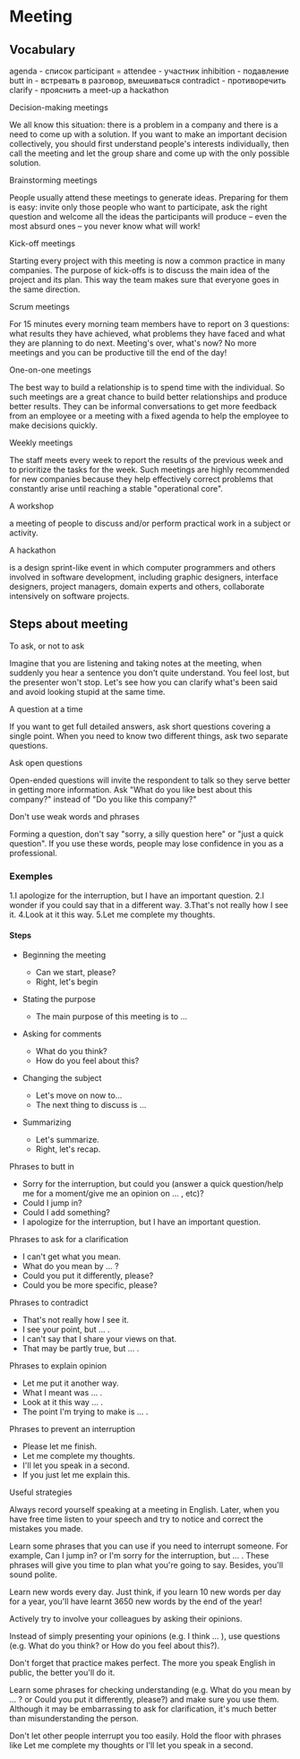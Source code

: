 # Meeting

## Vocabulary

agenda - список
participant = attendee - участник
inhibition - подавление
butt in - встревать в разговор, вмешиваться
contradict - противоречить
clarify - прояснить
a meet-up
a hackathon

Decision-making meetings

We all know this situation: there is a problem in a company and there is a need
to come up with a solution. If you want to make an important decision collectively,
you should first understand people's interests individually, then call the meeting
and let the group share and come up with the only possible solution.

Brainstorming meetings

People usually attend these meetings to generate ideas. Preparing for them is easy:
invite only those people who want to participate, ask the right question and welcome
all the ideas the participants will produce – even the most absurd ones – you never
know what will work!

Kick-off meetings

Starting every project with this meeting is now a common practice in many companies.
The purpose of kick-offs is to discuss the main idea of the project and its plan.
This way the team makes sure that everyone goes in the same direction.

Scrum meetings

For 15 minutes every morning team members have to report on 3 questions: what
results they have achieved, what problems they have faced and what they are planning
to do next. Meeting's over, what's now? No more meetings and you can be productive
till the end of the day!

One-on-one meetings

The best way to build a relationship is to spend time with the individual. So such
meetings are a great chance to build better relationships and produce better results.
They can be informal conversations to get more feedback from an employee or a meeting
with a fixed agenda to help the employee to make decisions quickly.

Weekly meetings

The staff meets every week to report the results of the previous week and to prioritize
the tasks for the week. Such meetings are highly recommended for new companies because
they help effectively correct problems that constantly arise until reaching a stable
"operational core".

A workshop

 a meeting of people to discuss and/or perform practical work in a subject or activity.

A hackathon

is a design sprint-like event in which computer programmers and others involved
in software development, including graphic designers, interface designers, project
managers, domain experts and others, collaborate intensively on software projects.

## Steps about meeting

To ask, or not to ask

Imagine that you are listening and taking notes at the meeting, when suddenly you
hear a sentence you don't quite understand. You feel lost, but the presenter won't
stop. Let's see how you can clarify what's been said and avoid looking stupid at
the same time.

A question at a time

If you want to get full detailed answers, ask short questions covering a single
point. When you need to know two different things, ask two separate questions.

Ask open questions

Open-ended questions will invite the respondent to talk so they serve better in
getting more information. Ask "What do you like best about this company?" instead
of "Do you like this company?"

Don't use weak words and phrases

Forming a question, don't say "sorry, a silly question here" or "just a quick
question". If you use these words, people may lose confidence in you as a professional.

### Exemples

1.I apologize for the interruption, but I have an important question.
2.I wonder if you could say that in a different way.
3.That's not really how I see it.
4.Look at it this way.
5.Let me complete my thoughts.

#### Steps

- Beginning the meeting
    - Can we start, please?
    - Right, let's begin

- Stating the purpose
    - The main purpose of this meeting is to ...

- Asking for comments
    - What do you think?
    - How do you feel about this?

- Changing the subject
    - Let's move on now to...
    - The next thing to discuss is ...

- Summarizing
    - Let's summarize.
    - Right, let's recap.

Phrases to butt in

- Sorry for the interruption, but could you (answer a quick question/help me for
  a moment/give me an opinion on … , etc)?
- Could I jump in?
- Could I add something?
- I apologize for the interruption, but I have an important question.

Phrases to ask for a clarification

- I can't get what you mean.
- What do you mean by … ?
- Could you put it differently, please?
- Could you be more specific, please?

Phrases to contradict

- That's not really how I see it.
- I see your point, but ... .
- I can't say that I share your views on that.
- That may be partly true, but … .

Phrases to explain opinion

- Let me put it another way.
- What I meant was … .
- Look at it this way … .
- The point I'm trying to make is … .

Phrases to prevent an interruption

- Please let me finish.
- Let me complete my thoughts.
- I'll let you speak in a second.
- If you just let me explain this.

Useful strategies

Always record yourself speaking at a meeting in English. Later, when you have free
time listen to your speech and try to notice and correct the mistakes you made.

Learn some phrases that you can use if you need to interrupt someone. For example,
Can I jump in? or I'm sorry for the interruption, but … . These phrases will give
you time to plan what you're going to say. Besides, you'll sound polite.

Learn new words every day. Just think, if you learn 10 new words per day for a year,
you'll have learnt 3650 new words by the end of the year!

Actively try to involve your colleagues by asking their opinions.

Instead of simply presenting your opinions (e.g. I think … ), use questions (e.g.
What do you think? or How do you feel about this?).

Don't forget that practice makes perfect. The more you speak English in public,
the better you'll do it.

Learn some phrases for checking understanding (e.g. What do you mean by … ? or Could
you put it differently, please?) and make sure you use them. Although it may be
embarrassing to ask for clarification, it's much better than misunderstanding the
person.

Don't let other people interrupt you too easily. Hold the floor with phrases like
Let me complete my thoughts or I'll let you speak in a second.
